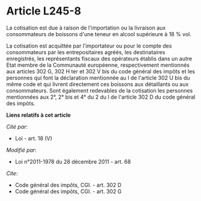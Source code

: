 # Article L245-8

La cotisation est due à raison de l'importation ou la livraison aux consommateurs de boissons d'une teneur en alcool
supérieure à 18 % vol. 

La cotisation est acquittée par l'importateur ou pour le compte des consommateurs par les entrepositaires agréés, les
destinataires enregistrés, les représentants fiscaux des opérateurs établis dans un autre Etat membre de la Communauté
européenne, respectivement mentionnés aux articles 302 G, 302 H ter et 302 V bis du code général des impôts et les personnes
qui font la déclaration mentionnée au I de l'article 302 U bis du même code et qui livrent directement ces boissons aux
détaillants ou aux consommateurs. Sont également redevables de la cotisation les personnes mentionnées aux 2°, 2° bis et 4°
du 2 du I de l'article 302 D du code général des impôts.

**Liens relatifs à cet article**

_Cité par_:

  - Loi - art. 18 (V)

_Modifié par_:

  - Loi n°2011-1978 du 28 décembre 2011 - art. 68

_Cite_:

  - Code général des impôts, CGI. - art. 302 D
  - Code général des impôts, CGI. - art. 302 G
